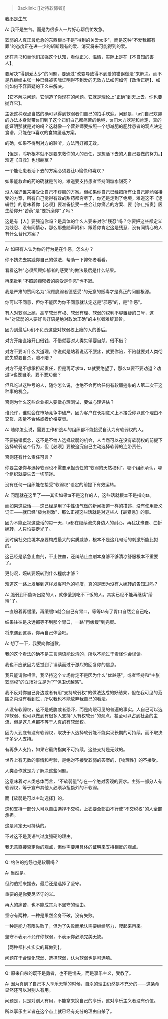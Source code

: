 > Backlink: [[对待软弱者]]

[我不是生气](https://www.zhihu.com/pin/1451811202150633472)

A: 我不是生气。而是为很多人一片好心帮倒忙发急。

软弱的人真正最危急的东西根本不是"得到的关爱太少"，而是这种“不爱我都有罪"的态度正在进一步的斩断现有的爱、消灭将来可能得到的爱。

还在背书和替他们加强这个认知，看似正义、温情，实际上是在【不自知的害人】。

要解决"得到爱太少"的问题，要通过"改变导致得不到爱的错误做法“来解决。而不是靠继续主张一种已经被实际证明得不到爱的无效方法如何如何【政治正确】、如何如何不容置疑的正义来解决。

【它不解决问题，它创造了你现在的问题。它就是理论上"正确"到天上去，你也要抛弃它】。

主张这种观点当然的确可以得到软弱者们自己的拍手欢迎。问题是，ta们自己欢迎的办法本身就带ta们到了这个妇们白己都痛苦的绝境，ta们大力欢迎和肯定，真的能证明那就是对的吗？这就像一个营养师要按照一个想减肥的肥胖患者的观点决定食谱，只能在ta喜欢的食物里选方案。

的确，如果不得到对方的聆听，方法再好都无效。

【但是，聆听根本就不是要来救你的人的责任，是想活下去的人自己要做的努力。】难道【自救】也想躺赢？

一个能让患者活下去的方案必须要让ta愉快和喜欢？

如果能救命的药的确就是苦的，难道要支持患者坚持喝糖水甜死？

没人强迫谁来接受让自己不舒服的方案。但如果你自己已经把所有让自己能勉强接受的方案，所有自己觉得有效的甜药都穷尽了，你还是走到了绝境，难道这不【逻辑性】的意味着你【必须】要准备接受一些会让你痛苦的方案、要【停止指责】医生给你开"苦药"是“要折磨你"了吗？

这是有【人】要强迫你吗？是具体的什么人要来对你"残忍”吗？你要把这些都定义为残忍、没有同情心，那么那些随声附和、跟着你肯定这是残忍、没有同情心的人有什么替代方案？

---


A: 如果有人认为你的行为是在作恶，怎么办？

你不妨先去实践你自己的做法，帮助一下抑郁者看看。

看看这种"必须照顾抑郁者的感受"的做法最后是什么结果。

再来批判“不照顾抑郁者的感受是作恶"也不迟。

我是严肃的赞同名为"照顾脆弱者德感受"的无意的贩毒才是真正的问题根源。

你可以不同意，但你不能因为你不同意就认定这是"邪恶"的，是"作恶"。

有人对软弱上瘾，高举软弱有权、软弱有理、软弱的权利不容置疑的口号，这种"对软弱的人要好言好语是绝对政治正确"的主张者难辞其咎。

因为到最后ta们不负责这些对软弱权上瘾的人的善后。

对方开始直接开口借钱，不借就要对人类失望要自杀，借不借？

对方不要听什么大道理，你说就是站着说话不腰疼，就要你陪，不陪就要对人类彻底失望要自杀，陪不陪？

对方不是不想承担起责任，但是再苛求ta，ta就要绝望了，那么ta要不要劝退？劝退ta也要自杀，要不要劝退？

但凡吃过这种亏的人，随你怎么说，也绝不会再给任何有软弱迹象的人第二次干这种事的机会。

否则为什么这些企业招人要做心理测试，要做心理评估？

谁允许，谁就会在市场竞争中破产，因为客户在长期意义上不接受你以这个理由不交货、质量不合格或者价格变贵。

A: 随你怎么说，需要工作和战斗的组织都不能接受自认为有软弱权的人。

不要搞错概念，这不是不给人选择软弱的机会，人当然可以在没有软弱权的前提下选择软弱这个行为，但【必须】要被追究自己主动选择软弱的连带责任。

否则还有什么责任可言？

你要主张你与选择软弱也不需要承担责任的“软弱的天然权利"，哪个组织承认，哪个组织就要失去一切前途。

没有任何一组织能在接受"软弱权"设定的前提下有效运转。

A: 问题就在这里了——其实如果ta不是这样的人，这些话就根本不是指向ta。

而如果这些话——这已经是用了中性语气做的新闻报道一样的描述，没有使用贬义词汇——就已经"极为刺激"，那么正视这些话就是对这些人【最紧急】的事。

因为不能正视这些话的每一天，ta都在继续流失身边人的耐心。再犹犹豫豫、曲折婉转，人只怕要走光了。

到时侯社交绝境本身要构成最大的实质威胁，根本不是这几句话的刺激所能比拟的。

这己经是紧急止血剂，不止住血，还纠结止血剂本身够不够清凉舒服根本不重要了。

更何况，婉转要婉转到什么程度才够？

难道这一路上发展到这样发岌可危的程度，真的是因为没有人婉转的告知过吗？

A: 脆弱到不能听出路的人，就像饿到吃不下饭的人。其实已经不能再继续"绥靖“了。

一直盼着再缓缓，再缓缓ta就会自己有胃口，等等ta有了胃口自然会自己吃，

结果往往是永远都等不到那个胃口，一路"再缓缓"到完蛋。

将来遇到这事，你再自己体会吧。

A: 想了一下，我要向你道歉。

我的这个看法的确不是三言两语能说清的，所以不能过于责怪你会误读。

我也不应该因为感觉到了误读而过于激烈的回复你的信息。

我只能请你相信，我坚持这个立场肯定不是因为什么"优越感"，或者坚持和“主张软弱权"的立场对立是为了"保卫优越感"。

我不反对你自己身边或者有用"支持软弱权"的做法达成的好结果，但在我可见的范围之内没有看到过，所以我也不能放弃我自己的看法。

人没有软弱权，这不是威胁或者恐吓，而是肉眼可见的普遍的事实。人自己可以选择软弱、也可以做到有很多人支持"人有权软弱"的观点，甚至可以占到社会的主流，但是这几点都不等于人真的有软弱权。

因为人到底有没有软弱权，取决于人选择软弱能不能实现长期的可持续，而不取决于多少人支持。

有再多人支持，如果它最终指向不可持续，这些支持是无效的。

世界上有无数的事情和考验，是绝对不接受软弱的答案的，【物理性】的不接受。

人类合作就是为了解决这些问题。

这意味着对人类总体而言，“不软弱量"存在一个绝对客观的要求。主张一部分人有软弱权，等于宣布其他人必须承担额外的不软弱。

而【软弱是可以主动选择】的。

这和支持一部分人可以自由选择不交税，上衣要全部由不行使“不交税权"的人全部承担。

这是肯定无可持续的。

不过这不是我语气过度强硬的理由。

我无意直接否定你的观点，但你需要用具体的证明来支持相反的观点。

---

Q: 约伯的抱怨也是软弱吗？

A: 当然是。

但约伯摇来摆去，最后还是选择了坚守。

重要的是你要尽坚守的义。

再大的痛苦，也不能成其为不坚守的理由。

坚守有两种，一种是果然金身不破，没有失败。

一种是能力有限失败了，但为了失败而承认需要继续努力，爬起来再来。

坚守不表示不允许你软弱，不表示你必须完美无缺。

【两种都扎扎实实的算做到】。

问题在于合理化软弱、选择软弱，认为软弱也是可选项。

---

Q: 原来自杀的既不是勇者，也不是懦夫，而是享乐主义，受教了。

A: 因为真到了自己本人享乐无望的时候，自杀的理由仍然是不充分的——这条命显然还可以对别人有用。

问题是，只是对别人有用，不能拿来换自己的享乐，这对享乐主义者没有价值。

所以享乐主义者在这个点上就已经有充分的理由自杀了。
